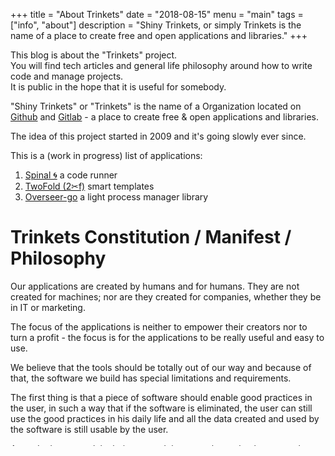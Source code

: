 +++
title = "About Trinkets"
date = "2018-08-15"
menu = "main"
tags = ["info", "about"]
description = "Shiny Trinkets, or simply Trinkets is the name of a place to create free and open applications and libraries."
+++

This blog is about the "Trinkets" project.<br/>
You will find tech articles and general life philosophy around how to write code and manage projects.<br/>
It is public in the hope that it is useful for somebody.


"Shiny Trinkets" or "Trinkets" is the name of a Organization located on [<i class="fab fa-github"></i> Github](https://github.com/ShinyTrinkets/) and [<i class="fab fa-gitlab"></i> Gitlab](https://gitlab.com/ShinyTrinkets/) - a place to create free & open applications and libraries.

The idea of this project started in 2009 and it's going slowly ever since.

This is a (work in progress) list of applications:

1. [Spinal 🌀](https://github.com/ShinyTrinkets/spinal) a code runner
1. [TwoFold (2✂︎f)](https://github.com/ShinyTrinkets/twofold.js) smart templates
1. [Overseer-go](https://github.com/ShinyTrinkets/overseer) a light process manager library


# Trinkets Constitution / Manifest / Philosophy

Our applications are created by humans and for humans. They are not created for machines; nor are they created for companies, whether they be in IT or marketing.

The focus of the applications is neither to empower their creators nor to turn a profit - the focus is for the applications to be really useful and easy to use.

We believe that the tools should be totally out of our way and because of that, the software we build has special limitations and requirements.

The first thing is that a piece of software should enable good practices in the user, in such a way that if the software is eliminated, the user can still use the good practices in his daily life and all the data created and used by the software is still usable by the user.

A user's data are solely their own and they must have absolute control over it. By default, all data are stored on user's devices and can be easily seen by the user in their entirety. The user may decide to store the data somewhere else (e.g. cloud storage). The user knows where that data are located and is free to change their own past data (e.g. they might want to enrich past events, or redact sensitive data).

The conclusion that comes from the previous ideas is that it's highly preferable to store the data in human-readable text files, than in a binary database, even with the risk of an acceptable performance loss.

A good compromise can be that the "the only source of truth" is still the readable text files, but a specialized converter translates the text into an efficient binary structure, from time to time and the application uses the optimized structure.

Our software must work offline just as normal as online, because we have no central servers that dictate the behaviour of our apps. But we understand that Cloud Services are important for specific use-cases so the user should be able to use them without limitation.

All the libraries and dependencies we use are carefully selected to be the best quality. And we try to keep them to a minimum.

We like to call these concepts "Ethical software". Don't treat your customers like products. Just like ethical eating, that doesn't treat animals like products.

We understand that this kind of software cannot satisfy everybody, but that's OK. Choice and diversity are important.

There are other people and applications that respect the same principles and we applaud them.

--------------------------------------------------------------------------------
